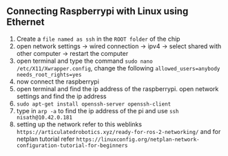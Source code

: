 Connecting Raspberrypi with Linux using Ethernet
-----------------------------------------------
1. Create a `file named as ssh` in the `ROOT folder` of the chip
2. open network settings -> wired connection -> ipv4 -> select shared with other computer -> restart the computer
3. open terminal and type the command `sudo nano /etc/X11/Xwrapper.config`, change the following
   `allowed_users=anybody
   needs_root_rights=yes`
4. now connect the raspberrypi
5. open terminal and find the ip address of the raspberrypi. open network settings and find the ip address
6. `sudo apt-get install openssh-server openssh-client`
7. type in `arp -a` to find the ip address of the pi and use `ssh nisath@10.42.0.181`
8. setting up the network refer to this weblinks `https://articulatedrobotics.xyz/ready-for-ros-2-networking/` and for netplan tutorial refer `https://linuxconfig.org/netplan-network-configuration-tutorial-for-beginners`
